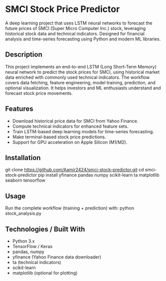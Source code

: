 # SMCI Stock Price Predictor

A deep learning project that uses LSTM neural networks to forecast the future prices of SMCI (Super Micro Computer Inc.) stock, leveraging historical stock data and technical indicators. Designed for financial analysis and time-series forecasting using Python and modern ML libraries.

## Description

This project implements an end-to-end LSTM (Long Short-Term Memory) neural network to predict the stock prices for SMCI, using historical market data enriched with commonly used technical indicators. The workflow covers data fetching, feature engineering, model training, prediction, and optional visualization. It helps investors and ML enthusiasts understand and forecast stock price movements.

## Features

- Download historical price data for SMCI from Yahoo Finance.
- Compute technical indicators for enhanced feature sets.
- Train LSTM-based deep learning models for time-series forecasting.
- Make terminal-based stock price predictions.
- Support for GPU acceleration on Apple Silicon (M1/M2).

## Installation

git clone https://github.com/Aamir2424/smci-stock-predictor.git
cd smci-stock-predictor
pip install yfinance pandas numpy scikit-learn ta matplotlib seaborn tensorflow


## Usage

Run the complete workflow (training + prediction) with:
python stock_analysis.py


## Technologies / Built With

- Python 3.x
- TensorFlow / Keras
- pandas, numpy
- yfinance (Yahoo Finance data downloader)
- ta (technical indicators)
- scikit-learn
- matplotlib (optional for plotting)
